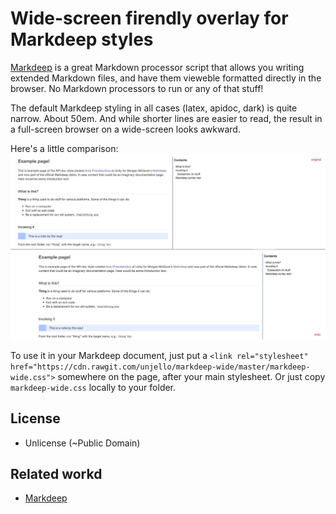 # Wide-screen firendly overlay for Markdeep styles

[Markdeep](https://casual-effects.com/markdeep/) is a great Markdown processor script
that allows you writing extended Markdown files, and have them vieweble formatted
directly in the browser. No Markdown processors to run or any of that stuff!

The default Markdeep styling in all cases (latex, apidoc, dark) is quite narrow. About 50em.
And while shorter lines are easier to read, the result in a full-screen browser on a wide-screen looks awkward.

Here's a little comparison:
![Comparison](./comparison.jpg)

To use it in your Markdeep document, just put a `<link rel="stylesheet" href="https://cdn.rawgit.com/unjello/markdeep-wide/master/markdeep-wide.css">` somewhere on the page, after your main stylesheet. Or just copy `markdeep-wide.css` locally to your folder.

## License
- Unlicense (~Public Domain)

## Related workd
- [Markdeep](https://casual-effects.com/markdeep)
